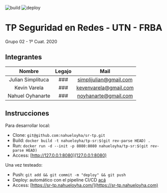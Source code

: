 ![build](https://github.com/nahueloyha/sr-tp/workflows/build/badge.svg?branch=master)
![deploy](https://github.com/nahueloyha/sr-tp/workflows/deploy/badge.svg?branch=master)

# TP Seguridad en Redes - UTN - FRBA

Grupo 02 -  1º Cuat. 2020

## Integrantes

Nombre | Legajo | Mail |
:---: | :---: | :---: |
Julian Simplituca | ### | simplijulian@gmail.com |
Kevin Varela | ### | kevenvarela@gmail.com |
Nahuel Oyhanarte | ### | noyhanarte@gmail.com |

## Instrucciones

Para desarrollar local:

* Clone: `git@github.com:nahueloyha/sr-tp.git`
* Build: `docker build -t nahueloyha/tp-sr:$(git rev-parse HEAD) .`
* Run: `docker run -d --init -p 8080:8080 nahueloyha/tp-sr:$(git rev-parse HEAD)`
* Access: [http://127.0.0.1:8080](127.0.0.1:8080)

Una vez testeado:

* Push: `git add && git commit -m "deploy" && git push` 
* Deploy: automático con el pipeline CI/CD [acá](https://github.com/nahueloyha/sr-tp/actions)
* Access: [https://sr-tp.nahueloyha.com/](https://sr-tp.nahueloyha.com)